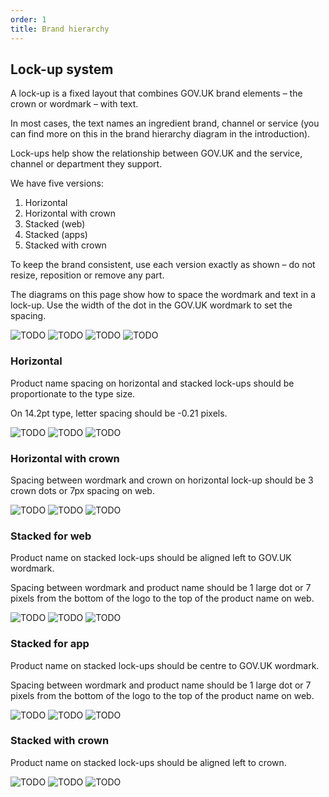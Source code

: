 ```yaml
---
order: 1
title: Brand hierarchy
---
```


## Lock-up system

A lock-up is a fixed layout that combines GOV.UK brand elements – the crown or wordmark – with text.

In most cases, the text names an ingredient brand, channel or service (you can find more on this in the brand hierarchy diagram in the introduction).

Lock-ups help show the relationship between GOV.UK and the service, channel or department they support.

We have five versions:

1. Horizontal
2. Horizontal with crown
3. Stacked (web)
4. Stacked (apps)
5. Stacked with crown

To keep the brand consistent, use each version exactly as shown – do not resize, reposition or remove any part.

The diagrams on this page show how to space the wordmark and text in a lock-up. Use the width of the dot in the GOV.UK wordmark to set the spacing.

![TODO](./lockup-1.svg) ![TODO](./lockup-2.svg)
![TODO](./lockup-3.svg) ![TODO](./lockup-4.svg)

### Horizontal

Product name spacing on horizontal and stacked lock-ups should be proportionate to the type size.

On 14.2pt type, letter spacing should be -0.21 pixels.

![TODO](./horizontal-pay.svg) ![TODO](./horizontal-wallet.svg) ![TODO](./horizontal-notify.svg)

### Horizontal with crown

Spacing between wordmark and crown on horizontal lock-up should be 3 crown dots or 7px spacing on web.

![TODO](./horizontal-with-crown-pay.svg) ![TODO](./horizontal-with-crown-wallet.svg) ![TODO](./horizontal-with-crown-notify.svg)

### Stacked for web

Product name on stacked lock-ups should be aligned left to GOV.UK wordmark.

Spacing between wordmark and product name should be 1 large dot or 7 pixels from the bottom of the logo to the top of the product name on web.

![TODO](./stacked-for-web-pay.svg) ![TODO](./stacked-for-web-wallet.svg) ![TODO](./stacked-for-web-notify.svg)

### Stacked for app

Product name on stacked lock-ups should be centre to GOV.UK wordmark.

Spacing between wordmark and product name should be 1 large dot or 7 pixels from the bottom of the logo to the top of the product name on web.

![TODO](./stacked-for-app-pay.svg) ![TODO](./stacked-for-app-wallet.svg) ![TODO](./stacked-for-app-notify.svg)

### Stacked with crown

Product name on stacked lock-ups should be aligned left to crown.

![TODO](./stacked-with-crown-pay.svg) ![TODO](./stacked-with-crown-wallet.svg) ![TODO](./stacked-with-crown-notify.svg)
